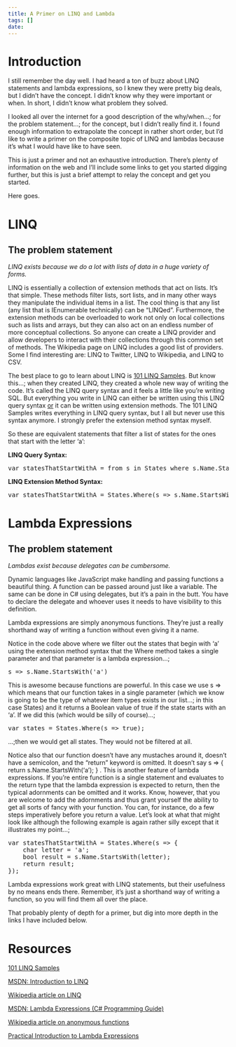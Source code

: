 ```yaml
---
title: A Primer on LINQ and Lambda
tags: []
date: 
---
```


# Introduction

I still remember the day well. I had heard a ton of buzz about LINQ statements and lambda expressions, so I knew they were pretty big deals, but I didn&rsquo;t have the concept. I didn&rsquo;t know why they were important or when. In short, I didn&rsquo;t know what problem they solved.

I looked all over the internet for a good description of the why/when...; for the problem statement...; for the concept, but I didn&rsquo;t really find it. I found enough information to extrapolate the concept in rather short order, but I&rsquo;d like to write a primer on the composite topic of LINQ and lambdas because it&rsquo;s what I would have like to have seen.

This is just a primer and not an exhaustive introduction. There&rsquo;s plenty of information on the web and I&rsquo;ll include some links to get you started digging further, but this is just a brief attempt to relay the concept and get you started.

Here goes.

# **LINQ**

## The problem statement

_LINQ exists because we do a lot with lists of data in a huge variety of forms._

LINQ is essentially a collection of extension methods that act on lists. It&rsquo;s that simple. These methods filter lists, sort lists, and in many other ways they manipulate the individual items in a list. The cool thing is that any list (any list that is IEnumerable technically) can be &ldquo;LINQed&rdquo;. Furthermore, the extension methods can be overloaded to work not only on local collections such as lists and arrays, but they can also act on an endless number of more conceptual collections. So anyone can create a LINQ provider and allow developers to interact with their collections through this common set of methods. The Wikipedia page on LINQ includes a good list of providers. Some I find interesting are: LINQ to Twitter, LINQ to Wikipedia, and LINQ to CSV.

The best place to go to learn about LINQ is [101 LINQ Samples](http://code.msdn.microsoft.com/101-LINQ-Samples-3fb9811b). But know this...; when they created LINQ, they created a whole new way of writing the code. It&rsquo;s called the LINQ query syntax and it feels a little like you&rsquo;re writing SQL. But everything you write in LINQ can either be written using this LINQ query syntax <span style="text-decoration: underline;">or</span> it can be written using extension methods. The 101 LINQ Samples writes everything in LINQ query syntax, but I all but never use this syntax anymore. I strongly prefer the extension method syntax myself.

So these are equivalent statements that filter a list of states for the ones that start with the letter &lsquo;a&rsquo;:

**LINQ Query Syntax:**

<pre class="brush: c-sharp; toolbar: false">
var statesThatStartWithA = from s in States where s.Name.StartsWith('a');</pre>

**LINQ Extension Method Syntax:**

<pre class="brush: c-sharp; toolbar: false">
var statesThatStartWithA = States.Where(s => s.Name.StartsWith('a')); </pre>

# Lambda Expressions

## The problem statement

_Lambdas exist because delegates can be cumbersome._

Dynamic languages like JavaScript make handling and passing functions a beautiful thing. A function can be passed around just like a variable. The same can be done in C# using delegates, but it&rsquo;s a pain in the butt. You have to declare the delegate and whoever uses it needs to have visibility to this definition.

Lambda expressions are simply anonymous functions. They&rsquo;re just a really shorthand way of writing a function without even giving it a name.

Notice in the code above where we filter out the states that begin with &lsquo;a&rsquo; using the extension method syntax that the Where method takes a single parameter and that parameter is a lambda expression...;

<pre class="brush: c-sharp; toolbar: false">
s => s.Name.StartsWith('a')</pre>

This is awesome because functions are powerful. In this case we use s => which means that our function takes in a single parameter (which we know is going to be the type of whatever item types exists in our list...; in this case States) and it returns a Boolean value of true if the state starts with an &lsquo;a&rsquo;. If we did this (which would be silly of course)...;

<pre class="brush: c-sharp; toolbar: false">
var states = States.Where(s => true); </pre>

...;then we would get all states. They would not be filtered at all.

Notice also that our function doesn&rsquo;t have any mustaches around it, doesn&rsquo;t have a semicolon, and the &ldquo;return&rdquo; keyword is omitted. It doesn&rsquo;t say s => { return s.Name.StartsWith(&lsquo;a&rsquo;); } . This is another feature of lambda expressions. If you&rsquo;re entire function is a single statement and evaluates to the return type that the lambda expression is expected to return, then the typical adornments can be omitted and it works. Know, however, that you are welcome to add the adornments and thus grant yourself the ability to get all sorts of fancy with your function. You can, for instance, do a few steps imperatively before you return a value. Let&rsquo;s look at what that might look like although the following example is again rather silly except that it illustrates my point...;

<pre class="brush: c-sharp; toolbar: false">
var statesThatStartWithA = States.Where(s => {
	char letter = 'a';
	bool result = s.Name.StartsWith(letter);
	return result;
});</pre>

Lambda expressions work great with LINQ statements, but their usefulness by no means ends there. Remember, it&rsquo;s just a shorthand way of writing a function, so you will find them all over the place.

That probably plenty of depth for a primer, but dig into more depth in the links I have included below.

# Resources

[101 LINQ Samples](http://code.msdn.microsoft.com/101-LINQ-Samples-3fb9811b)

[MSDN: Introduction to LINQ](http://msdn.microsoft.com/en-us/library/bb397897.aspx)

[Wikipedia article on LINQ](http://en.wikipedia.org/wiki/Language_Integrated_Query)

[MSDN: Lambda Expressions (C# Programming Guide)](http://msdn.microsoft.com/en-us/library/bb397687.aspx)

[Wikipedia article on anonymous functions](http://en.wikipedia.org/wiki/Anonymous_function)

[Practical Introduction to Lambda Expressions](http://www.rvenables.com/2009/03/practical-introduction-to-lambda-expressions/)